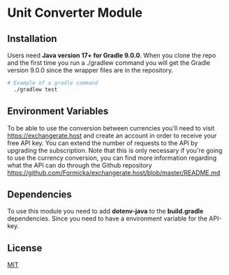 # Unit Converter Module

## Installation

Users need **Java version 17+ for Gradle 9.0.0**. When you clone the repo and the first time you run a ./gradlew command you will get the Gradle version 9.0.0 since the wrapper files are in the repository.

```bash
# Example of a gradle command
  ./gradlew test
```

## Environment Variables

To be able to use the conversion between currencies you'll need to visit <https://exchangerate.host> and create an account in order to receive your free API key.
You can extend the number of requests to the API by upgrading the subscription. Note that this is only necessary if you're going to use the currency conversion, you can find more information regarding what the API can do through the Github repository <https://github.com/Formicka/exchangerate.host/blob/master/README.md>

## Dependencies

To use this module you need to add **dotenv-java** to the **build.gradle** dependencies. Since you need to have a environment variable for the API-key.

## License

[MIT](https://choosealicense.com/licenses/mit/)
